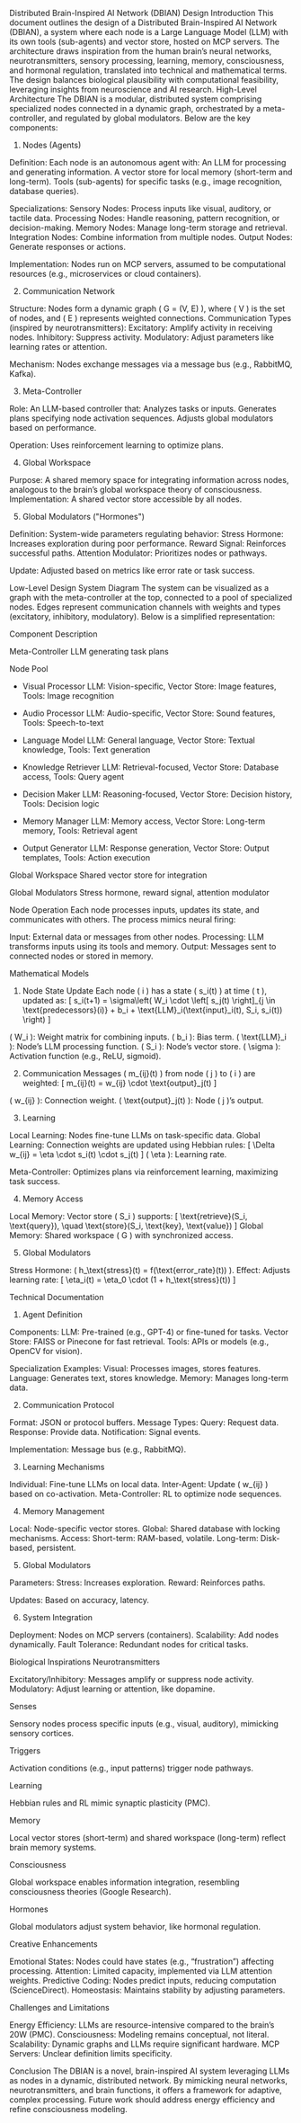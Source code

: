 Distributed Brain-Inspired AI Network (DBIAN) Design
Introduction
This document outlines the design of a Distributed Brain-Inspired AI Network (DBIAN), a system where each node is a Large Language Model (LLM) with its own tools (sub-agents) and vector store, hosted on MCP servers. The architecture draws inspiration from the human brain’s neural networks, neurotransmitters, sensory processing, learning, memory, consciousness, and hormonal regulation, translated into technical and mathematical terms. The design balances biological plausibility with computational feasibility, leveraging insights from neuroscience and AI research.
High-Level Architecture
The DBIAN is a modular, distributed system comprising specialized nodes connected in a dynamic graph, orchestrated by a meta-controller, and regulated by global modulators. Below are the key components:
1. Nodes (Agents)

Definition: Each node is an autonomous agent with:
An LLM for processing and generating information.
A vector store for local memory (short-term and long-term).
Tools (sub-agents) for specific tasks (e.g., image recognition, database queries).


Specializations:
Sensory Nodes: Process inputs like visual, auditory, or tactile data.
Processing Nodes: Handle reasoning, pattern recognition, or decision-making.
Memory Nodes: Manage long-term storage and retrieval.
Integration Nodes: Combine information from multiple nodes.
Output Nodes: Generate responses or actions.


Implementation: Nodes run on MCP servers, assumed to be computational resources (e.g., microservices or cloud containers).

2. Communication Network

Structure: Nodes form a dynamic graph ( G = (V, E) ), where ( V ) is the set of nodes, and ( E ) represents weighted connections.
Communication Types (inspired by neurotransmitters):
Excitatory: Amplify activity in receiving nodes.
Inhibitory: Suppress activity.
Modulatory: Adjust parameters like learning rates or attention.


Mechanism: Nodes exchange messages via a message bus (e.g., RabbitMQ, Kafka).

3. Meta-Controller

Role: An LLM-based controller that:
Analyzes tasks or inputs.
Generates plans specifying node activation sequences.
Adjusts global modulators based on performance.


Operation: Uses reinforcement learning to optimize plans.

4. Global Workspace

Purpose: A shared memory space for integrating information across nodes, analogous to the brain’s global workspace theory of consciousness.
Implementation: A shared vector store accessible by all nodes.

5. Global Modulators ("Hormones")

Definition: System-wide parameters regulating behavior:
Stress Hormone: Increases exploration during poor performance.
Reward Signal: Reinforces successful paths.
Attention Modulator: Prioritizes nodes or pathways.


Update: Adjusted based on metrics like error rate or task success.

Low-Level Design
System Diagram
The system can be visualized as a graph with the meta-controller at the top, connected to a pool of specialized nodes. Edges represent communication channels with weights and types (excitatory, inhibitory, modulatory). Below is a simplified representation:



Component
Description



Meta-Controller
LLM generating task plans


Node Pool



- Visual Processor
LLM: Vision-specific, Vector Store: Image features, Tools: Image recognition


- Audio Processor
LLM: Audio-specific, Vector Store: Sound features, Tools: Speech-to-text


- Language Model
LLM: General language, Vector Store: Textual knowledge, Tools: Text generation


- Knowledge Retriever
LLM: Retrieval-focused, Vector Store: Database access, Tools: Query agent


- Decision Maker
LLM: Reasoning-focused, Vector Store: Decision history, Tools: Decision logic


- Memory Manager
LLM: Memory access, Vector Store: Long-term memory, Tools: Retrieval agent


- Output Generator
LLM: Response generation, Vector Store: Output templates, Tools: Action execution


Global Workspace
Shared vector store for integration


Global Modulators
Stress hormone, reward signal, attention modulator


Node Operation
Each node processes inputs, updates its state, and communicates with others. The process mimics neural firing:

Input: External data or messages from other nodes.
Processing: LLM transforms inputs using its tools and memory.
Output: Messages sent to connected nodes or stored in memory.

Mathematical Models
1. Node State Update
Each node ( i ) has a state ( s_i(t) ) at time ( t ), updated as: [ s_i(t+1) = \sigma\left( W_i \cdot \left[ s_j(t) \right]_{j \in \text{predecessors}(i)} + b_i + \text{LLM}_i(\text{input}_i(t), S_i, s_i(t)) \right) ]

( W_i ): Weight matrix for combining inputs.
( b_i ): Bias term.
( \text{LLM}_i ): Node’s LLM processing function.
( S_i ): Node’s vector store.
( \sigma ): Activation function (e.g., ReLU, sigmoid).

2. Communication
Messages ( m_{ij}(t) ) from node ( j ) to ( i ) are weighted: [ m_{ij}(t) = w_{ij} \cdot \text{output}_j(t) ]

( w_{ij} ): Connection weight.
( \text{output}_j(t) ): Node ( j )’s output.

3. Learning

Local Learning: Nodes fine-tune LLMs on task-specific data.
Global Learning: Connection weights are updated using Hebbian rules: [ \Delta w_{ij} = \eta \cdot s_i(t) \cdot s_j(t) ]
( \eta ): Learning rate.


Meta-Controller: Optimizes plans via reinforcement learning, maximizing task success.

4. Memory Access

Local Memory: Vector store ( S_i ) supports: [ \text{retrieve}(S_i, \text{query}), \quad \text{store}(S_i, \text{key}, \text{value}) ]
Global Memory: Shared workspace ( G ) with synchronized access.

5. Global Modulators

Stress Hormone: ( h_\text{stress}(t) = f(\text{error_rate}(t)) ).
Effect: Adjusts learning rate: [ \eta_i(t) = \eta_0 \cdot (1 + h_\text{stress}(t)) ]

Technical Documentation
1. Agent Definition

Components:
LLM: Pre-trained (e.g., GPT-4) or fine-tuned for tasks.
Vector Store: FAISS or Pinecone for fast retrieval.
Tools: APIs or models (e.g., OpenCV for vision).


Specialization Examples:
Visual: Processes images, stores features.
Language: Generates text, stores knowledge.
Memory: Manages long-term data.



2. Communication Protocol

Format: JSON or protocol buffers.
Message Types:
Query: Request data.
Response: Provide data.
Notification: Signal events.


Implementation: Message bus (e.g., RabbitMQ).

3. Learning Mechanisms

Individual: Fine-tune LLMs on local data.
Inter-Agent: Update ( w_{ij} ) based on co-activation.
Meta-Controller: RL to optimize node sequences.

4. Memory Management

Local: Node-specific vector stores.
Global: Shared database with locking mechanisms.
Access:
Short-term: RAM-based, volatile.
Long-term: Disk-based, persistent.



5. Global Modulators

Parameters:
Stress: Increases exploration.
Reward: Reinforces paths.


Updates: Based on accuracy, latency.

6. System Integration

Deployment: Nodes on MCP servers (containers).
Scalability: Add nodes dynamically.
Fault Tolerance: Redundant nodes for critical tasks.

Biological Inspirations
Neurotransmitters

Excitatory/Inhibitory: Messages amplify or suppress node activity.
Modulatory: Adjust learning or attention, like dopamine.

Senses

Sensory nodes process specific inputs (e.g., visual, auditory), mimicking sensory cortices.

Triggers

Activation conditions (e.g., input patterns) trigger node pathways.

Learning

Hebbian rules and RL mimic synaptic plasticity (PMC).

Memory

Local vector stores (short-term) and shared workspace (long-term) reflect brain memory systems.

Consciousness

Global workspace enables information integration, resembling consciousness theories (Google Research).

Hormones

Global modulators adjust system behavior, like hormonal regulation.

Creative Enhancements

Emotional States: Nodes could have states (e.g., “frustration”) affecting processing.
Attention: Limited capacity, implemented via LLM attention weights.
Predictive Coding: Nodes predict inputs, reducing computation (ScienceDirect).
Homeostasis: Maintains stability by adjusting parameters.

Challenges and Limitations

Energy Efficiency: LLMs are resource-intensive compared to the brain’s 20W (PMC).
Consciousness: Modeling remains conceptual, not literal.
Scalability: Dynamic graphs and LLMs require significant hardware.
MCP Servers: Unclear definition limits specificity.

Conclusion
The DBIAN is a novel, brain-inspired AI system leveraging LLMs as nodes in a dynamic, distributed network. By mimicking neural networks, neurotransmitters, and brain functions, it offers a framework for adaptive, complex processing. Future work should address energy efficiency and refine consciousness modeling.
